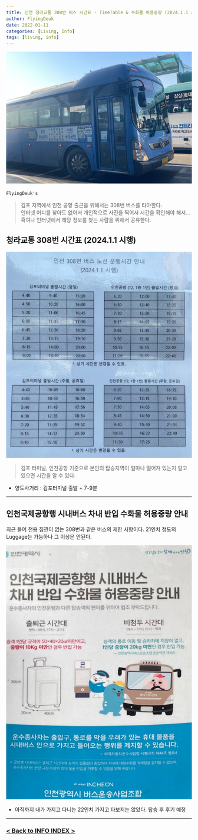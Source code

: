 ```yaml
---
title: 인천 청라교통 308번 버스 시간표 - TimeTable & 수화물 허용중량 (2024.1.1 시행, 2024.10.21 Updated)
author: FlyingDeuk
date: 2022-01-11
categories: [Living, Info]
tags: [living, info]
---
```


![bus](/img/living/info/bustime1.jpeg)


`FlyingDeuk's`
> 김포 지역에서 인천 공항 출근을 위해서는 308번 버스를 타야한다. <br>
인터넷 어디를 찾아도 없어서 개인적으로 사진을 찍어서 시간을 확인해야 해서... 혹여나 인터넷에서 해당 정보를 찾는 사람을 위해서 공유한다.

## 청라교통 308번 시간표 (2024.1.1 시행)

![bus](/img/living/info/bustime2.jpeg)
> 김포 터미널, 인천공항 기준으로 본인의 탑승지역이 얼마나 떨어져 있는지 알고 있으면 시간을 알 수 있다.

- 양도사거리 : 김포터미널 출발 + 7-9분

----------

## 인천국제공항행 시내버스 차내 반입 수화물 허용중량 안내
최근 들어 전용 짐깐이 없는 308번과 같은 버스의 제한 사항이다. 21인치 정도의 Luggage는 가능하나 그 이상은 안된다. 

![bus](/img/living/info/308businfo.jpg)
- 아직까지 내가 가지고 다니는 22인치 가지고 타보지는 않았다. 탑승 후 후기 예정

-------------

### [< Back to INFO INDEX >](/categories/info/)
